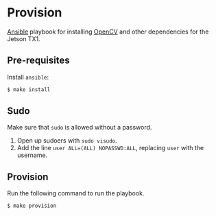 # Provision

[Ansible](https://www.ansible.com/) playbook for installing
[OpenCV](http://opencv.org/) and other dependencies for the Jetson TX1.

## Pre-requisites
Install `ansible`:

```bash
$ make install
```

## Sudo
Make sure that `sudo` is allowed without a password.

1. Open up sudoers with `sudo visudo`.
2. Add the line `user ALL=(ALL) NOPASSWD:ALL`, replacing `user` with the username.

## Provision

Run the following command to run the playbook.
```bash
$ make provision
```
